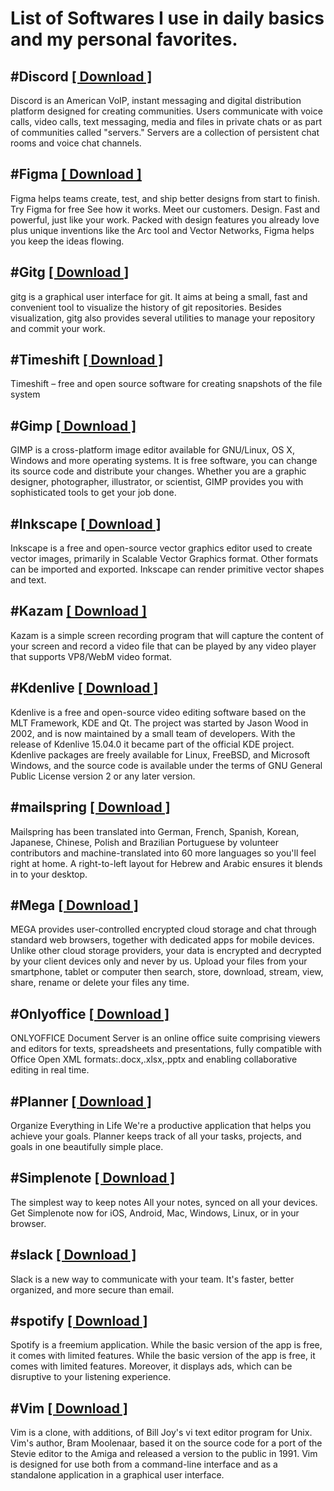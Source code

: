 # List of Softwares I use in daily basics and my personal favorites.

## #Discord [ [ Download ] ](https://discord.com/)

Discord is an American VoIP, instant messaging and digital distribution platform designed for creating communities. Users communicate with voice calls, video calls, text messaging, media and files in private chats or as part of communities called "servers." Servers are a collection of persistent chat rooms and voice chat channels.

## #Figma [ [ Download ] ](https://www.figma.com/downloads/)

Figma helps teams create, test, and ship better designs from start to finish. Try Figma for free See how it works. Meet our customers. Design. Fast and powerful, just like your work. Packed with design features you already love plus unique inventions like the Arc tool and Vector Networks, Figma helps you keep the ideas flowing.

## #Gitg [ [ Download ] ](https://wiki.gnome.org/Apps/Gitg)

gitg is a graphical user interface for git. It aims at being a small, fast and convenient tool to visualize the history of git repositories. Besides visualization, gitg also provides several utilities to manage your repository and commit your work.

## #Timeshift [ [ Download ] ](https://github.com/teejee2008/timeshift/releases)

Timeshift – free and open source software for creating snapshots of the file system

## #Gimp [ [ Download ] ](https;//www.gimp.org/downloads)

GIMP is a cross-platform image editor available for GNU/Linux, OS X, Windows and more operating systems. It is free software, you can change its source code and distribute your changes. Whether you are a graphic designer, photographer, illustrator, or scientist, GIMP provides you with sophisticated tools to get your job done.

## #Inkscape [ [ Download ] ](https://inkscape.org)

Inkscape is a free and open-source vector graphics editor used to create vector images, primarily in Scalable Vector Graphics format. Other formats can be imported and exported. Inkscape can render primitive vector shapes and text.

## #Kazam [ [ Download ] ](https://launchpad.net/kazam)

Kazam is a simple screen recording program that will capture the content of your screen and record a video file that can be played by any video player that supports VP8/WebM video format.

## #Kdenlive [ [ Download ] ](https://kdenlive.org/en/download)

Kdenlive is a free and open-source video editing software based on the MLT Framework, KDE and Qt. The project was started by Jason Wood in 2002, and is now maintained by a small team of developers. With the release of Kdenlive 15.04.0 it became part of the official KDE project. Kdenlive packages are freely available for Linux, FreeBSD, and Microsoft Windows, and the source code is available under the terms of GNU General Public License version 2 or any later version.

## #mailspring [ [ Download ] ](https://getmailspring.com/download)

Mailspring has been translated into German, French, Spanish, Korean, Japanese, Chinese, Polish and Brazilian Portuguese by volunteer contributors and machine-translated into 60 more languages so you'll feel right at home. A right-to-left layout for Hebrew and Arabic ensures it blends in to your desktop.

## #Mega [ [ Download ] ](https://mega.nz/downloadapp)

MEGA provides user-controlled encrypted cloud storage and chat through standard web browsers, together with dedicated apps for mobile devices. Unlike other cloud storage providers, your data is encrypted and decrypted by your client devices only and never by us. Upload your files from your smartphone, tablet or computer then search, store, download, stream, view, share, rename or delete your files any time.

## #Onlyoffice [ [ Download ] ](https://www.onlyoffice.com/en/download-desktop.aspx)

ONLYOFFICE Document Server is an online office suite comprising viewers and editors for texts, spreadsheets and presentations, fully compatible with Office Open XML formats:.docx,.xlsx,.pptx and enabling collaborative editing in real time.

## #Planner [ [ Download ] ](https://useplanner.com/)

Organize Everything in Life We're a productive application that helps you achieve your goals. Planner keeps track of all your tasks, projects, and goals in one beautifully simple place.

## #Simplenote [ [ Download ] ](https://simplenote.com/)

The simplest way to keep notes All your notes, synced on all your devices. Get Simplenote now for iOS, Android, Mac, Windows, Linux, or in your browser.

## #slack [ [ Download ] ](https://slack.com/downloads)

Slack is a new way to communicate with your team. It's faster, better organized, and more secure than email.

## #spotify [ [ Download ] ](https://spotify.com)

Spotify is a freemium application. While the basic version of the app is free, it comes with limited features. While the basic version of the app is free, it comes with limited features. Moreover, it displays ads, which can be disruptive to your listening experience.

## #Vim [ [ Download ] ](https://www.vim.org/download.php)

Vim is a clone, with additions, of Bill Joy's vi text editor program for Unix. Vim's author, Bram Moolenaar, based it on the source code for a port of the Stevie editor to the Amiga and released a version to the public in 1991. Vim is designed for use both from a command-line interface and as a standalone application in a graphical user interface.
